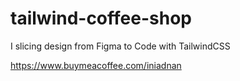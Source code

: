 # tailwind-coffee-shop
I slicing design from Figma to Code with TailwindCSS

https://www.buymeacoffee.com/iniadnan

